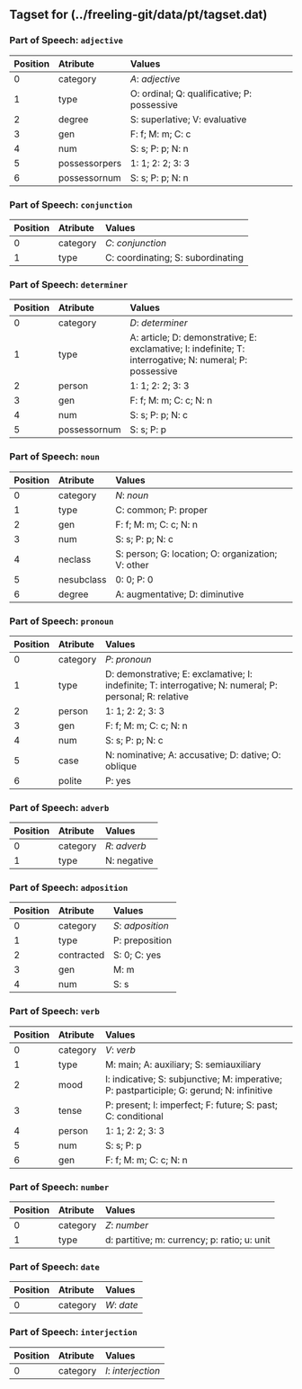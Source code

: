 ## Tagset for (../freeling-git/data/pt/tagset.dat)

### Part of Speech: `adjective`
| Position | Atribute | Values |
|:----     |:----     |:----   |
| 0        | category | *A*: _adjective_ |
| 1 | type | O: ordinal;  Q: qualificative;  P: possessive |
| 2 | degree | S: superlative;  V: evaluative |
| 3 | gen | F: f;  M: m;  C: c |
| 4 | num | S: s;  P: p;  N: n |
| 5 | possessorpers | 1: 1;  2: 2;  3: 3 |
| 6 | possessornum | S: s;  P: p;  N: n |
### Part of Speech: `conjunction`
| Position | Atribute | Values |
|:----     |:----     |:----   |
| 0        | category | *C*: _conjunction_ |
| 1 | type | C: coordinating;  S: subordinating |
### Part of Speech: `determiner`
| Position | Atribute | Values |
|:----     |:----     |:----   |
| 0        | category | *D*: _determiner_ |
| 1 | type | A: article;  D: demonstrative;  E: exclamative;  I: indefinite;  T: interrogative;  N: numeral;  P: possessive |
| 2 | person | 1: 1;  2: 2;  3: 3 |
| 3 | gen | F: f;  M: m;  C: c;  N: n |
| 4 | num | S: s;  P: p;  N: c |
| 5 | possessornum | S: s;  P: p |
### Part of Speech: `noun`
| Position | Atribute | Values |
|:----     |:----     |:----   |
| 0        | category | *N*: _noun_ |
| 1 | type | C: common;  P: proper |
| 2 | gen | F: f;  M: m;  C: c;  N: n |
| 3 | num | S: s;  P: p;  N: c |
| 4 | neclass | S: person;  G: location;  O: organization;  V: other |
| 5 | nesubclass | 0: 0;  P: 0 |
| 6 | degree | A: augmentative;  D: diminutive |
### Part of Speech: `pronoun`
| Position | Atribute | Values |
|:----     |:----     |:----   |
| 0        | category | *P*: _pronoun_ |
| 1 | type | D: demonstrative;  E: exclamative;  I: indefinite;  T: interrogative;  N: numeral;  P: personal;  R: relative |
| 2 | person | 1: 1;  2: 2;  3: 3 |
| 3 | gen | F: f;  M: m;  C: c;  N: n |
| 4 | num | S: s;  P: p;  N: c |
| 5 | case | N: nominative;  A: accusative;  D: dative;  O: oblique |
| 6 | polite | P: yes |
### Part of Speech: `adverb`
| Position | Atribute | Values |
|:----     |:----     |:----   |
| 0        | category | *R*: _adverb_ |
| 1 | type | N: negative |
### Part of Speech: `adposition`
| Position | Atribute | Values |
|:----     |:----     |:----   |
| 0        | category | *S*: _adposition_ |
| 1 | type | P: preposition |
| 2 | contracted | S: 0;  C: yes |
| 3 | gen | M: m |
| 4 | num | S: s |
### Part of Speech: `verb`
| Position | Atribute | Values |
|:----     |:----     |:----   |
| 0        | category | *V*: _verb_ |
| 1 | type | M: main;  A: auxiliary;  S: semiauxiliary |
| 2 | mood | I: indicative;  S: subjunctive;  M: imperative;  P: pastparticiple;  G: gerund;  N: infinitive |
| 3 | tense | P: present;  I: imperfect;  F: future;  S: past;  C: conditional |
| 4 | person | 1: 1;  2: 2;  3: 3 |
| 5 | num | S: s;  P: p |
| 6 | gen | F: f;  M: m;  C: c;  N: n |
### Part of Speech: `number`
| Position | Atribute | Values |
|:----     |:----     |:----   |
| 0        | category | *Z*: _number_ |
| 1 | type | d: partitive;  m: currency;  p: ratio;  u: unit |
### Part of Speech: `date`
| Position | Atribute | Values |
|:----     |:----     |:----   |
| 0        | category | *W*: _date_ |
### Part of Speech: `interjection`
| Position | Atribute | Values |
|:----     |:----     |:----   |
| 0        | category | *I*: _interjection_ |
